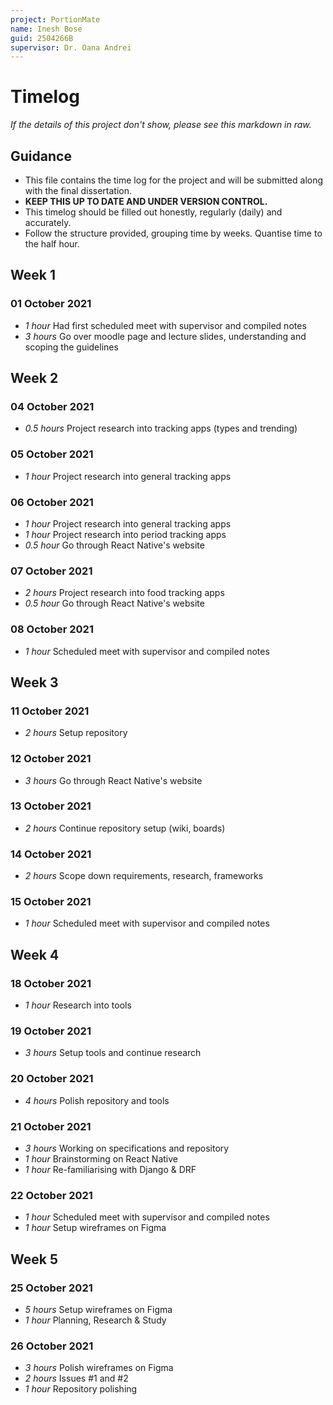 ```yaml
---
project: PortionMate
name: Inesh Bose
guid: 2504266B
supervisor: Dr. Oana Andrei
---
```


# Timelog
*If the details of this project don't show, please see this markdown in raw.*

## Guidance
* This file contains the time log for the project and will be submitted along with the final dissertation.
* **KEEP THIS UP TO DATE AND UNDER VERSION CONTROL.**
* This timelog should be filled out honestly, regularly (daily) and accurately.
* Follow the structure provided, grouping time by weeks. Quantise time to the half hour.

## Week 1

### 01 October 2021

* *1 hour* Had first scheduled meet with supervisor and compiled notes
* *3 hours* Go over moodle page and lecture slides, understanding and scoping the guidelines

## Week 2

### 04 October 2021

* *0.5 hours* Project research into tracking apps (types and trending)

### 05 October 2021

* *1 hour* Project research into general tracking apps

### 06 October 2021

* *1 hour* Project research into general tracking apps
* *1 hour* Project research into period tracking apps
* *0.5 hour* Go through React Native's website

### 07 October 2021

* *2 hours* Project research into food tracking apps
* *0.5 hour* Go through React Native's website

### 08 October 2021

* *1 hour* Scheduled meet with supervisor and compiled notes

## Week 3

### 11 October 2021

* *2 hours* Setup repository

### 12 October 2021

* *3 hours* Go through React Native's website

### 13 October 2021

* *2 hours* Continue repository setup (wiki, boards)

### 14 October 2021

* *2 hours* Scope down requirements, research, frameworks

### 15 October 2021

* *1 hour* Scheduled meet with supervisor and compiled notes

## Week 4

### 18 October 2021

* *1 hour* Research into tools

### 19 October 2021

* *3 hours* Setup tools and continue research

### 20 October 2021

* *4 hours* Polish repository and tools

### 21 October 2021

* *3 hours* Working on specifications and repository
* *1 hour* Brainstorming on React Native
* *1 hour* Re-familiarising with Django & DRF

### 22 October 2021

* *1 hour* Scheduled meet with supervisor and compiled notes
* *1 hour* Setup wireframes on Figma

## Week 5

### 25 October 2021

* *5 hours* Setup wireframes on Figma
* *1 hour* Planning, Research & Study

### 26 October 2021

* *3 hours* Polish wireframes on Figma
* *2 hours* Issues #1 and #2
* *1 hour* Repository polishing
